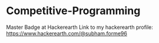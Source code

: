 # Competitive-Programming
Master Badge at Hackerearth
Link to my hackerearth profile:
https://www.hackerearth.com/@subham.forme96
